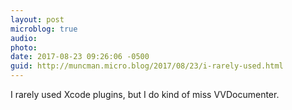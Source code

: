 ```yaml
---
layout: post
microblog: true
audio: 
photo: 
date: 2017-08-23 09:26:06 -0500
guid: http://muncman.micro.blog/2017/08/23/i-rarely-used.html
---
```

I rarely used Xcode plugins, but I do kind of miss VVDocumenter. 
